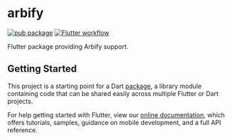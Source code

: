 # arbify

[![pub package][pub-package-badge]][pub-package]
[![Flutter workflow][flutter-workflow-badge]][flutter-workflow]

Flutter package providing Arbify support.

## Getting Started

This project is a starting point for a Dart
[package](https://flutter.dev/developing-packages/),
a library module containing code that can be shared easily across
multiple Flutter or Dart projects.

For help getting started with Flutter, view our 
[online documentation](https://flutter.dev/docs), which offers tutorials, 
samples, guidance on mobile development, and a full API reference.

[pub-package]: https://pub.dev/packages/arbify
[pub-package-badge]: https://img.shields.io/pub/v/arbify
[flutter-workflow]: https://github.com/Arbify/arbify_flutter/actions?query=workflow%3AFlutter
[flutter-workflow-badge]: https://img.shields.io/github/workflow/status/Arbify/arbify_flutter/Flutter
